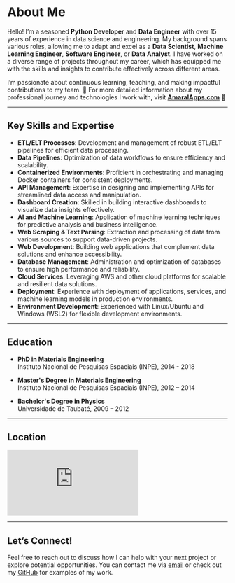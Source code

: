 # About Me

Hello! I’m a seasoned **Python Developer** and **Data Engineer** with over 15 years of experience in data science and engineering. My background spans various roles, allowing me to adapt and excel as a **Data Scientist**, **Machine Learning Engineer**, **Software Engineer**, or **Data Analyst**. I have worked on a diverse range of projects throughout my career, which has equipped me with the skills and insights to contribute effectively across different areas.

I’m passionate about continuous learning, teaching, and making impactful contributions to my team. 🚀 For more detailed information about my professional journey and technologies I work with, visit **[AmaralApps.com](https://amaralapps.com)** 🚀

---

## Key Skills and Expertise

- **ETL/ELT Processes**: Development and management of robust ETL/ELT pipelines for efficient data processing.
- **Data Pipelines**: Optimization of data workflows to ensure efficiency and scalability.
- **Containerized Environments**: Proficient in orchestrating and managing Docker containers for consistent deployments.
- **API Management**: Expertise in designing and implementing APIs for streamlined data access and manipulation.
- **Dashboard Creation**: Skilled in building interactive dashboards to visualize data insights effectively.
- **AI and Machine Learning**: Application of machine learning techniques for predictive analysis and business intelligence.
- **Web Scraping & Text Parsing**: Extraction and processing of data from various sources to support data-driven projects.
- **Web Development**: Building web applications that complement data solutions and enhance accessibility.
- **Database Management**: Administration and optimization of databases to ensure high performance and reliability.
- **Cloud Services**: Leveraging AWS and other cloud platforms for scalable and resilient data solutions.
- **Deployment**: Experience with deployment of applications, services, and machine learning models in production environments.
- **Environment Development**: Experienced with Linux/Ubuntu and Windows (WSL2) for flexible development environments.

---

## Education

- **PhD in Materials Engineering**  
  Instituto Nacional de Pesquisas Espaciais (INPE), 2014 - 2018

- **Master's Degree in Materials Engineering**  
  Instituto Nacional de Pesquisas Espaciais (INPE), 2012 – 2014

- **Bachelor's Degree in Physics**  
  Universidade de Taubaté, 2009 – 2012

---

## Location

<div>
<iframe src="https://www.google.com/maps/embed?pb=!1m18!1m12!1m3!1d153594.0584591548!2d-2.3245539857112694!3d53.02203182839007!2m3!1f0!2f0!3f0!3m2!1i1024!2i768!4f13.1!3m3!1m2!1s0x487a11520fae440d%3A0xf1cdcd2f02caee04!2sStoke-on-Trent!5e0!3m2!1sen!2suk!4v1723548857398!5m2!1sen!2suk" width="300" height="150" style="border:0;" allowfullscreen="" loading="lazy" referrerpolicy="no-referrer-when-downgrade"></iframe>
</div>

---

## Let’s Connect!

Feel free to reach out to discuss how I can help with your next project or explore potential opportunities. You can contact me via [email](mailto:miguel.junior.mat@hotmail.com) or check out my [GitHub](https://github.com/miguelzeph) for examples of my work.
